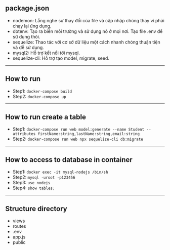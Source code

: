 ## package.json
- nodemon: Lắng nghe sự thay đổi của file và cập nhập chúng thay vì phải chạy lại ứng dụng.
- dotenv: Tạo ra biến môi trường và sử dụng nó ở mọi nơi. Tạo file .env để sử dụng thôi.
- sequelize: Thao tác với cơ sở dữ liệu một cách nhanh chóng thuận tiện và dễ sử dụng.
- mysql2: Hỗ trợ kết nối tới mysql.
- sequelize-cli: Hỗ trợ tạo model, migrate, seed.

---

## How to run
- Step1: `docker-compose build`
- Step2: `docker-compose up`

---

## How to run create a table
- Step1: `docker-compose run web model:generate --name Student --attributes firstName:string,lastName:string,email:string`
- Step2: `docker-compose run web npx sequelize-cli db:migrate`

---

## How to access to database in container
- Step1: `docker exec -it mysql-nodejs /bin/sh`
- Step2: `mysql -uroot -p123456`
- Step3: `use nodejs`
- Step4: `show tables;`

---

## Structure directory
- views
- routes
- .env
- app.js
- public
